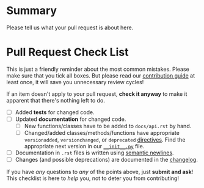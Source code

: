 # Summary

Please tell us what your pull request is about here.


# Pull Request Check List

This is just a friendly reminder about the most common mistakes.  Please make sure that you tick all boxes.  But please read our [contribution guide](https://www.structlog.org/en/latest/contributing.html) at least once, it will save you unnecessary review cycles!

If an item doesn't apply to your pull request, **check it anyway** to make it apparent that there's nothing left to do.

- [ ] Added **tests** for changed code.
- [ ] Updated **documentation** for changed code.
    - [ ] New functions/classes have to be added to `docs/api.rst` by hand.
    - [ ] Changed/added classes/methods/functions have appropriate `versionadded`, `versionchanged`, or `deprecated` [directives](http://www.sphinx-doc.org/en/stable/markup/para.html#directive-versionadded).  Find the appropriate next version in our [``__init__.py``](https://github.com/hynek/structlog/blob/main/src/structlog/__init__.py) file.
- [ ] Documentation in `.rst` files is written using [semantic newlines](https://rhodesmill.org/brandon/2012/one-sentence-per-line/).
- [ ] Changes (and possible deprecations) are documented in the [changelog](https://github.com/hynek/structlog/blob/main/CHANGELOG.rst).

If you have *any* questions to *any* of the points above, just **submit and ask**!  This checklist is here to *help* you, not to deter you from contributing!
